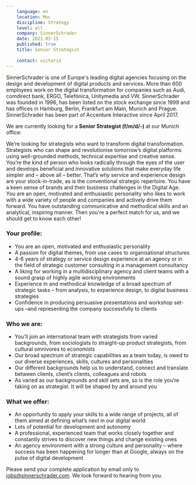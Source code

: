 ```yaml
---
    language: en
    location: Muc
    discipline: Strategy
    level: all
    company: SinnerSchrader
    date: 2021-03-15
    published: true
    title: Senior Strategist
    
    contact: victoria
---
```


SinnerSchrader is one of Europe's leading digital agencies focusing on the design and development of digital products and services. More than 600 employees work on the digital transformation for companies such as Audi, comdirect bank, ERGO, Telefónica, Unitymedia and VW. SinnerSchrader was founded in 1996, has been listed on the stock exchange since 1999 and has offices in Hamburg, Berlin, Frankfurt am Main, Munich and Prague. SinnerSchrader has been part of Accenture Interactive since April 2017. 

We are currently looking for a **Senior Strategist (f/m/d/-)** at our Munich office:

We’re looking for strategists who want to transform digital transformation. Strategists who can shape and revolutionise tomorrow’s digital platforms using well-grounded methods, technical expertise and creative sense. You’re the kind of person who looks radically through the eyes of the user and develops beneficial and innovative solutions that make everyday life simpler and – above all – better. That’s why service and experience design are your stock-in-trade, as is the conventional strategic repertoire. You have a keen sense of brands and their business challenges in the Digital Age. You are an open, motivated and enthusiastic personality who likes to work with a wide variety of people and companies and actively drive them forward. You have outstanding communicative and methodical skills and an analytical, inspiring manner. Then you're a perfect match for us, and we should get to know each other!

### Your profile:

- You are an open, motivated and enthusiastic personality
- A passion for digital themes, from use cases to organisational structures
- 4-6 years of strategy or service design experience at an agency or in the field of strategic customer consulting in a management consultancy
- A liking for working in a multidisciplinary agency and client teams with a sound grasp of highly agile working environments
- Experience in and methodical knowledge of a broad spectrum of strategic tasks – from analysis, to experience design, to digital business strategies
- Confidence in producing persuasive presentations and workshop set-ups –and representing the company successfully to clients

### Who we are:

- You’ll join an international team with strategists from varied backgrounds, from sociologists to straight-up product strategists, from cultural omnivores to economists 
- Our broad spectrum of strategic capabilities as a team today, is owed to our diverse experiences, skills, cultures and personalities
- Our different backgrounds help us to understand, connect and translate between clients, client’s clients, colleagues and robots
- As varied as our backgrounds and skill sets are, so is the role you’re taking on as strategist. It will be shaped by and around you

### What we offer:

- An opportunity to apply your skills to a wide range of projects, all of them aimed at defining what’s next in our digital world
- Lots of potential for development and autonomy
- A professional, experienced team that works closely together and constantly strives to discover new things and change existing ones
- An agency environment with a strong culture and personality – where success has been happening for longer than at Google, always on the pulse of digital development

Please send your complete application by email only to <jobs@sinnerschrader.com>. We look forward to hearing from you.
